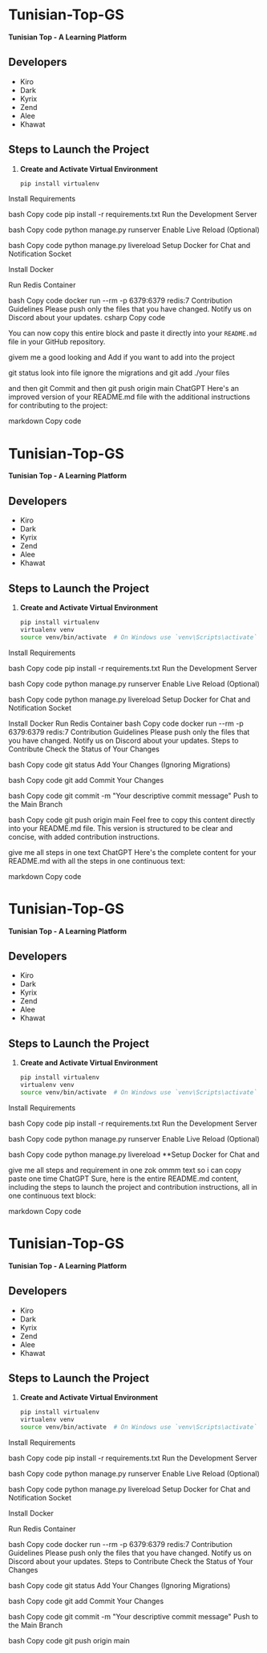 # Tunisian-Top-GS

**Tunisian Top - A Learning Platform**

## Developers
- Kiro
- Dark
- Kyrix
- Zend
- Alee
- Khawat

## Steps to Launch the Project

1. **Create and Activate Virtual Environment**
   ```bash
   pip install virtualenv
Install Requirements

bash
Copy code
pip install -r requirements.txt
Run the Development Server

bash
Copy code
python manage.py runserver
Enable Live Reload (Optional)

bash
Copy code
python manage.py livereload
Setup Docker for Chat and Notification Socket

Install Docker

Run Redis Container

bash
Copy code
docker run --rm -p 6379:6379 redis:7
Contribution Guidelines
Please push only the files that you have changed.
Notify us on Discord about your updates.
csharp
Copy code

You can now copy this entire block and paste it directly into your `README.md` file in your GitHub repository.




givem me a good looking and 
Add if you want to add into the project 

git status look into file ignore the migrations and git add ./your files 

and then git Commit 
and then git push origin main 
ChatGPT
Here's an improved version of your README.md file with the additional instructions for contributing to the project:

markdown
Copy code
# Tunisian-Top-GS

**Tunisian Top - A Learning Platform**

## Developers
- Kiro
- Dark
- Kyrix
- Zend
- Alee
- Khawat

## Steps to Launch the Project

1. **Create and Activate Virtual Environment**
   ```bash
   pip install virtualenv
   virtualenv venv
   source venv/bin/activate  # On Windows use `venv\Scripts\activate`
Install Requirements

bash
Copy code
pip install -r requirements.txt
Run the Development Server

bash
Copy code
python manage.py runserver
Enable Live Reload (Optional)

bash
Copy code
python manage.py livereload
Setup Docker for Chat and Notification Socket

Install Docker
Run Redis Container
bash
Copy code
docker run --rm -p 6379:6379 redis:7
Contribution Guidelines
Please push only the files that you have changed.
Notify us on Discord about your updates.
Steps to Contribute
Check the Status of Your Changes

bash
Copy code
git status
Add Your Changes (Ignoring Migrations)

bash
Copy code
git add <your files>
Commit Your Changes

bash
Copy code
git commit -m "Your descriptive commit message"
Push to the Main Branch

bash
Copy code
git push origin main
Feel free to copy this content directly into your README.md file. This version is structured to be clear and concise, with added contribution instructions.

give me all steps in one text
ChatGPT
Here's the complete content for your README.md with all the steps in one continuous text:

markdown
Copy code
# Tunisian-Top-GS

**Tunisian Top - A Learning Platform**

## Developers
- Kiro
- Dark
- Kyrix
- Zend
- Alee
- Khawat

## Steps to Launch the Project

1. **Create and Activate Virtual Environment**
   ```bash
   pip install virtualenv
   virtualenv venv
   source venv/bin/activate  # On Windows use `venv\Scripts\activate`
Install Requirements

bash
Copy code
pip install -r requirements.txt
Run the Development Server

bash
Copy code
python manage.py runserver
Enable Live Reload (Optional)

bash
Copy code
python manage.py livereload
**Setup Docker for Chat and

give me all steps and requirement in one zok ommm text so i can copy paste one time
ChatGPT
Sure, here is the entire README.md content, including the steps to launch the project and contribution instructions, all in one continuous text block:

markdown
Copy code
# Tunisian-Top-GS

**Tunisian Top - A Learning Platform**

## Developers
- Kiro
- Dark
- Kyrix
- Zend
- Alee
- Khawat

## Steps to Launch the Project

1. **Create and Activate Virtual Environment**
   ```bash
   pip install virtualenv
   virtualenv venv
   source venv/bin/activate  # On Windows use `venv\Scripts\activate`
Install Requirements

bash
Copy code
pip install -r requirements.txt
Run the Development Server

bash
Copy code
python manage.py runserver
Enable Live Reload (Optional)

bash
Copy code
python manage.py livereload
Setup Docker for Chat and Notification Socket

Install Docker

Run Redis Container

bash
Copy code
docker run --rm -p 6379:6379 redis:7
Contribution Guidelines
Please push only the files that you have changed.
Notify us on Discord about your updates.
Steps to Contribute
Check the Status of Your Changes

bash
Copy code
git status
Add Your Changes (Ignoring Migrations)

bash
Copy code
git add <your files>
Commit Your Changes

bash
Copy code
git commit -m "Your descriptive commit message"
Push to the Main Branch

bash
Copy code
git push origin main

